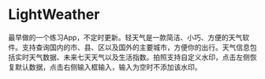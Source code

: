 # LightWeather
最早做的一个练习App，不定时更新。轻天气是一款简洁、小巧、方便的天气软件。支持查询国内的市、县、区以及国外的主要城市，方便你的出行。天气信息包括实时天气数据、未来七天天气以及生活指数。拍照支持自定义水印，点击左侧恢复默认数据，点击右侧输入框输入，输入为空时不添加该水印。
